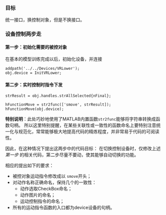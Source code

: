 ### 目标
统一接口，换控制对象，但是不换接口。

### 设备控制两步走
#### 第一步：初始化需要的被控对象
在基本的模型训练完成以后，初始化设备，并连接
```
addpath('../../Devices/VRLower');
obj.device = InitVRLower;
```
#### 第二步：实时控制时指令下发
```
strResult = obj.handles.strAllSelected{nFinal};

hFunctionMove = str2func(['smove', strResult]);
hFunctionMove(obj.device);
```
__特别说明__：此处巧妙地使用了MATLAB内置函数`str2func`能够将字符串转换成函数句柄。
所以这里特别提醒，在某些关联性或一致性的函数命名上要特别注意统一化与规范化，常常能够极大地提高代码的精炼程度，并非常易于代码的可阅读性。

因此，在这种情况下提出这两步中的代码目标：
在切换控制设备时，仅修改上述 _第一步_ 的相关代码，第二步尽量不要动，使其能够自动切换的功能。

相应的提出如下的要求：
- 被控对象运动指令修改成以 `smove`开头；
- 对动作名称正确命名，保持几个的一致性：
    + 动作选取CheckBox命名；
    + 动作图片的命名；
    + 运动控制指令的命名；
- 所有的运动指令函数的入口都为device设备的句柄。
